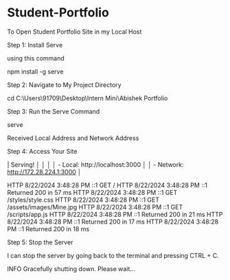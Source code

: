 # Student-Portfolio

To Open Student Portfolio Site in my Local Host

Step 1: Install Serve

using this command

npm install -g serve

Step 2: Navigate to My Project Directory

cd C:\Users\91709\Desktop\Intern Mini\Abishek Portfolio

Step 3: Run the Serve Command

serve 

Received Local Address and Network Address 

Step 4: Access Your Site

   |    Serving!                              │
   │                                          │
   │   - Local:    http://localhost:3000      │
   │   - Network:  http://172.28.224.1:3000   │


 HTTP  8/22/2024 3:48:28 PM ::1 GET /
 HTTP  8/22/2024 3:48:28 PM ::1 Returned 200 in 57 ms
 HTTP  8/22/2024 3:48:28 PM ::1 GET /styles/style.css
 HTTP  8/22/2024 3:48:28 PM ::1 GET /assets/images/Mine.jpg
 HTTP  8/22/2024 3:48:28 PM ::1 GET /scripts/app.js
 HTTP  8/22/2024 3:48:28 PM ::1 Returned 200 in 21 ms
 HTTP  8/22/2024 3:48:28 PM ::1 Returned 200 in 17 ms
 HTTP  8/22/2024 3:48:28 PM ::1 Returned 200 in 18 ms


Step 5: Stop the Server

 I can stop the server by going back to the terminal and pressing CTRL + C.

 INFO  Gracefully shutting down. Please wait...

 
